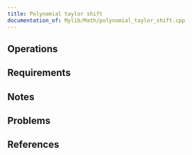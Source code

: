```yaml
---
title: Polynomial taylor shift
documentation_of: Mylib/Math/polynomial_taylor_shift.cpp
---
```


## Operations

## Requirements

## Notes

## Problems

## References
